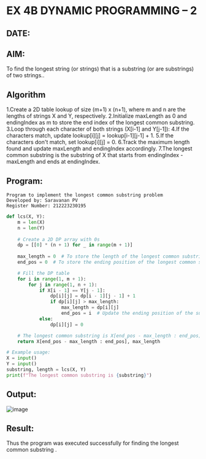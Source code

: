 # EX 4B DYNAMIC PROGRAMMING – 2
## DATE:
## AIM:
To find the longest string (or strings) that is a substring (or are substrings) of two strings..



## Algorithm
1.Create a 2D table lookup of size (m+1) x (n+1), where m and n are the lengths of strings X and Y, respectively.
2.Initialize maxLength as 0 and endingIndex as m to store the end index of the longest common substring.
3.Loop through each character of both strings (X[i-1] and Y[j-1]):
4.If the characters match, update lookup[i][j] = lookup[i-1][j-1] + 1.
5.If the characters don't match, set lookup[i][j] = 0.
6.Track the maximum length found and update maxLength and endingIndex accordingly.
7.The longest common substring is the substring of X that starts from endingIndex - maxLength and ends at endingIndex.


## Program:
```
Program to implement the longest common substring problem
Developed by: Saravanan PV
Register Number: 212223230195
```
```py
def lcs(X, Y):
    m = len(X)
    n = len(Y)
    
    # Create a 2D DP array with 0s
    dp = [[0] * (n + 1) for _ in range(m + 1)]
    
    max_length = 0  # To store the length of the longest common substring
    end_pos = 0  # To store the ending position of the longest common substring in X

    # Fill the DP table
    for i in range(1, m + 1):
        for j in range(1, n + 1):
            if X[i - 1] == Y[j - 1]:
                dp[i][j] = dp[i - 1][j - 1] + 1
                if dp[i][j] > max_length:
                    max_length = dp[i][j]
                    end_pos = i  # Update the ending position of the substring
            else:
                dp[i][j] = 0

    # The longest common substring is X[end_pos - max_length : end_pos]
    return X[end_pos - max_length : end_pos], max_length

# Example usage:
X = input()
Y = input()
substring, length = lcs(X, Y)
print(f"The longest common substring is {substring}")

```

## Output:
![image](https://github.com/user-attachments/assets/6ca1b91a-8095-4c26-8555-181a9f4f99f2)



## Result:
Thus the program was executed successfully for finding the longest common substring .
